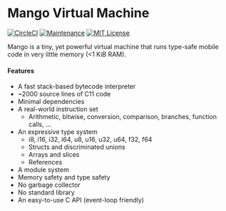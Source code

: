 # Mango Virtual Machine

[![CircleCI](https://circleci.com/gh/ektrah/mango.svg?style=shield)](https://circleci.com/gh/ektrah/mango)
[![Maintenance](https://img.shields.io/maintenance/yes/2019.svg)](https://github.com/ektrah/mango)
[![MIT License](https://img.shields.io/github/license/ektrah/mango.svg?maxAge=2592000)](LICENSE)

Mango is a tiny, yet powerful virtual machine that runs type-safe mobile code in very little memory (<1 KiB RAM).

#### Features

* A fast stack-based bytecode interpreter
* ~2000 source lines of C11 code
* Minimal dependencies
* A real-world instruction set
  * Arithmetic, bitwise, conversion, comparison, branches, function calls, ...
* An expressive type system
  * i8, i16, i32, i64, u8, u16, u32, u64, f32, f64
  * Structs and discriminated unions
  * Arrays and slices
  * References
* A module system
* Memory safety and type safety
* No garbage collector
* No standard library
* An easy-to-use C API (event-loop friendly)
